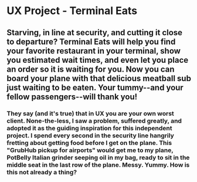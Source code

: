# UX Project - Terminal Eats

## Starving, in line at security, and cutting it close to departure? Terminal Eats will help you find your favorite restaurant in your terminal, show you estimated wait times, and even let you place an order so it is waiting for you. Now you can board your plane with that delicious meatball sub just waiting to be eaten. Your tummy--and your fellow passengers--will thank you!

### They say (and it's true) that in UX you are your own worst client. None-the-less, I saw a problem, suffered greatly, and adopted it as the guiding inspiration for this independent project. I spend every second in the security line hangrily fretting about getting food before I get on the plane. This "GrubHub pickup for airports" would get me to my plane, PotBelly Italian grinder seeping oil in my bag, ready to sit in the middle seat in the last row of the plane. Messy. Yummy. How is this not already a thing?
